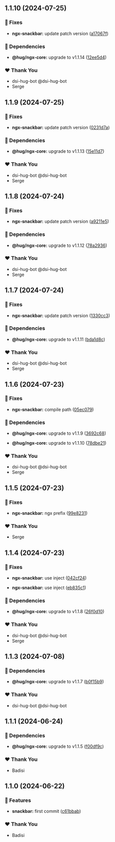 ## 1.1.10 (2024-07-25)

### 🐛 Fixes

-   **ngx-snackbar:** update patch version ([a17067f](https://github.com/DSI-HUG/ngx-components/commit/a17067f))

### 🌱 Dependencies

-   **@hug/ngx-core:** upgrade to v1.1.14 ([12ee5d4](https://github.com/DSI-HUG/ngx-components/commit/12ee5d4))

### ❤️ Thank You

-   dsi-hug-bot @dsi-hug-bot
-   Serge

## 1.1.9 (2024-07-25)

### 🐛 Fixes

-   **ngx-snackbar:** update patch version ([0231d7a](https://github.com/DSI-HUG/ngx-components/commit/0231d7a))

### 🌱 Dependencies

-   **@hug/ngx-core:** upgrade to v1.1.13 ([15e11d7](https://github.com/DSI-HUG/ngx-components/commit/15e11d7))

### ❤️ Thank You

-   dsi-hug-bot @dsi-hug-bot
-   Serge

## 1.1.8 (2024-07-24)

### 🐛 Fixes

-   **ngx-snackbar:** update patch version ([a9211e5](https://github.com/DSI-HUG/ngx-components/commit/a9211e5))

### 🌱 Dependencies

-   **@hug/ngx-core:** upgrade to v1.1.12 ([78a2936](https://github.com/DSI-HUG/ngx-components/commit/78a2936))

### ❤️ Thank You

-   dsi-hug-bot @dsi-hug-bot
-   Serge

## 1.1.7 (2024-07-24)

### 🐛 Fixes

-   **ngx-snackbar:** update patch version ([1330cc3](https://github.com/DSI-HUG/ngx-components/commit/1330cc3))

### 🌱 Dependencies

-   **@hug/ngx-core:** upgrade to v1.1.11 ([bda1d8c](https://github.com/DSI-HUG/ngx-components/commit/bda1d8c))

### ❤️ Thank You

-   dsi-hug-bot @dsi-hug-bot
-   Serge

## 1.1.6 (2024-07-23)

### 🐛 Fixes

-   **ngx-snackbar:** compile path ([05ec079](https://github.com/DSI-HUG/ngx-components/commit/05ec079))

### 🌱 Dependencies

-   **@hug/ngx-core:** upgrade to v1.1.9 ([3692c68](https://github.com/DSI-HUG/ngx-components/commit/3692c68))

-   **@hug/ngx-core:** upgrade to v1.1.10 ([78dbe21](https://github.com/DSI-HUG/ngx-components/commit/78dbe21))

### ❤️ Thank You

-   dsi-hug-bot @dsi-hug-bot
-   Serge

## 1.1.5 (2024-07-23)

### 🐛 Fixes

-   **ngx-snackbar:** ngx prefix ([99e8231](https://github.com/DSI-HUG/ngx-components/commit/99e8231))

### ❤️ Thank You

-   Serge

## 1.1.4 (2024-07-23)

### 🐛 Fixes

-   **ngx-snackbar:** use inject ([042cf24](https://github.com/DSI-HUG/ngx-components/commit/042cf24))

-   **ngx-snackbar:** use inject ([eb835c1](https://github.com/DSI-HUG/ngx-components/commit/eb835c1))

### 🌱 Dependencies

-   **@hug/ngx-core:** upgrade to v1.1.8 ([26f0d10](https://github.com/DSI-HUG/ngx-components/commit/26f0d10))

### ❤️ Thank You

-   dsi-hug-bot @dsi-hug-bot
-   Serge

## 1.1.3 (2024-07-08)

### 🌱 Dependencies

-   **@hug/ngx-core:** upgrade to v1.1.7 ([b0f15b9](https://github.com/DSI-HUG/ngx-components/commit/b0f15b9))

### ❤️ Thank You

-   dsi-hug-bot @dsi-hug-bot

## 1.1.1 (2024-06-24)

### 🌱 Dependencies

-   **@hug/ngx-core:** upgrade to v1.1.5 ([f00df9c](https://github.com/DSI-HUG/ngx-components/commit/f00df9c))

### ❤️ Thank You

-   Badisi

## 1.1.0 (2024-06-22)

### 🚀 Features

-   **snackbar:** first commit ([c61bbab](https://github.com/DSI-HUG/ngx-components/commit/c61bbab))

### ❤️ Thank You

-   Badisi
